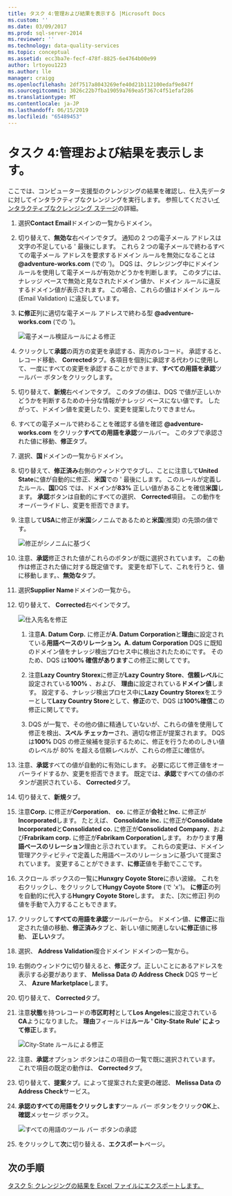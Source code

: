 ```yaml
---
title: タスク 4:管理および結果を表示する |Microsoft Docs
ms.custom: ''
ms.date: 03/09/2017
ms.prod: sql-server-2014
ms.reviewer: ''
ms.technology: data-quality-services
ms.topic: conceptual
ms.assetid: ecc3ba7e-fecf-478f-8825-6e4764b00e99
author: lrtoyou1223
ms.author: lle
manager: craigg
ms.openlocfilehash: 2df7517a8043269efe40d21b112100edaf9e847f
ms.sourcegitcommit: 3026c22b7fba19059a769ea5f367c4f51efaf286
ms.translationtype: MT
ms.contentlocale: ja-JP
ms.lasthandoff: 06/15/2019
ms.locfileid: "65489453"
---
```

# <a name="task-4-manaing-and-viewing-results"></a>タスク 4:管理および結果を表示します。
  ここでは、コンピューター支援型のクレンジングの結果を確認し、仕入先データに対してインタラクティブなクレンジングを実行します。 参照してください[インタラクティブなクレンジング ステージ](https://msdn.microsoft.com/library/hh213061.aspx#Interactive)の詳細。  
  
1.  選択**Contact Email**ドメインの一覧からドメイン。  
  
2.  切り替えて、**無効な**右ペインでタブ。 通知の 2 つの電子メール アドレスは文字の不足している ' 最後にします。 これら 2 つの電子メールで終わるすべての電子メール アドレスを要求するドメイン ルールを無効になることは **@adventure-works.com** (での ')。 DQS は、クレンジング中にドメイン ルールを使用して電子メールが有効かどうかを判断します。 このタブには、ナレッジ ベースで無効と見なされたドメイン値か、ドメイン ルールに違反するドメイン値が表示されます。 この場合、これらの値はドメイン ルール (Email Validation) に違反しています。  
  
3.  **に修正**列に適切な電子メール アドレスで終わる型 **@adventure-works.com** (での ')。  
  
     ![電子メール検証ルールによる修正](../../2014/tutorials/media/et-managingandviewingresults-01.jpg "電子メール検証ルールによる修正")  
  
4.  クリックして**承認**の両方の変更を承認する、両方のレコード。 承認すると、レコード移動、 **Corrected**タブ。各項目を個別に承認する代わりに使用して、一度にすべての変更を承認することができます、**すべての用語を承認**ツールバー ボタンをクリックします。  
  
5.  切り替えて、**新規**右ペインでタブ。 このタブの値は、DQS で値が正しいかどうかを判断するための十分な情報がナレッジ ベースにない値です。 したがって、ドメイン値を変更したり、変更を提案したりできません。  
  
6.  すべての電子メールで終わることを確認する値を確認 **@adventure-works.com**  をクリック**すべての用語を承認**ツールバー。 このタブで承認された値に移動、**修正**タブ。  
  
7.  選択、**国**ドメインの一覧からドメイン。  
  
8.  切り替えて、**修正済み**右側のウィンドウでタブし、ことに注意して**United State**に値が自動的に修正、**米国**での ' 最後にします。 このルールが定義したルール、**国**DQS では、ドメインが**83%** 正しい値があることを確信**米国**します。 **承認**ボタンは自動的にすべての選択、 **Corrected**項目。 この動作をオーバーライドし、変更を拒否できます。  
  
9. 注意して**USA**に修正が**米国**シノニムであるためと**米国**(推奨) の先頭の値です。  
  
     ![修正がシノニムに基づく](../../2014/tutorials/media/et-managingandviewingresults-02.jpg "シノニムに基づいて修正")  
  
10. 注意、**承認**修正された値がこれらのボタンが既に選択されています。 この動作は修正された値に対する既定値です。 変更を却下して、これを行うと、値に移動します。、**無効な**タブ。  
  
11. 選択**Supplier Name**ドメインの一覧から。  
  
12. 切り替えて、 **Corrected**右ペインでタブ。  
  
     ![仕入先名を修正](../../2014/tutorials/media/et-managingandviewingresults-03.jpg "仕入先名を修正しました")  
  
    1.  注意**A. Datum Corp.** に修正が**A. Datum Corporation**と**理由**に設定されている**用語ベースのリレーション。A. datum Corporation** DQS に既知のドメイン値をナレッジ検出プロセス中に検出されたためにです。 そのため、DQS は**100% 確信があります**この修正に関してです。  
  
    2.  注意**Lazy Country Storex**に修正が**Lazy Country Store**、**信頼レベル**に設定されている**100%** 、および、 **理由**に設定されている**ドメイン値**します。 設定する、ナレッジ検出プロセス中に**Lazy Country Storex**をエラーとして**Lazy Country Store**として、**修正**ので、DQS は**100%確信**この修正に関してです。  
  
    3.  DQS が一覧で、その他の値に精通していないが、これらの値を使用して修正を検出、**スペル チェッカー**され、適切な修正が提案されます。 DQS は**100%** DQS の修正候補を提示するために、修正を行うためのしきい値のレベルが 80% を超える信頼レベルが、これらの修正に確信が。  
  
13. 注意、**承認**すべての値が自動的に有効にします。 必要に応じて修正値をオーバーライドするか、変更を拒否できます。 既定では、**承認**ですべての値のボタンが選択されている、 **Corrected**タブ。  
  
14. 切り替えて、**新規**タブ。  
  
15. 注意**Corp.** に修正が**Corporation**、 **co.** に修正が**会社**と**Inc.** に修正が**Incorporated**します。 たとえば、 **Consolidate inc.** に修正が**Consolidate Incorporated**と**Consolidated co.** に修正が**Consolidated Company**、および**Frabrikam corp.** に修正が**Fabrikam Corporation**します。  わかります**用語ベースのリレーション**理由と示されています。 これらの変更は、ドメイン管理アクティビティで定義した用語ベースのリレーションに基づいて提案されています。 変更することができます、**に修正**値を手動でここです。  
  
16. スクロール ボックスの一覧に**Hunxgry Coyote Store**に赤い波線。 これを右クリックし、をクリックして**Hungy Coyote Store** (で 'x')。 **に修正**の列を自動的に代入する**Hungry Coyote Store**します。 また、[次に修正] 列の値を手動で入力することもできます。  
  
17. クリックして**すべての用語を承認**ツールバーから。 ドメイン値、**に修正**に指定された値の移動、**修正済み**タブと、新しい値に関連しない**に修正**値に移動、 **正しい**タブ。  
  
18. 選択、 **Address Validation**複合ドメイン ドメインの一覧から。  
  
19. 右側のウィンドウに切り替えると、**修正**タブ。正しいことにあるアドレスを表示する必要があります、 **Melissa Data の Address Check** DQS サービス、 **Azure Marketplace**します。  
  
20. 切り替えて、 **Corrected**タブ。  
  
21. 注意**状態**を持つレコードの**市区町村**として**Los Angeles**に設定されている**CA**ようになりました。 **理由**フィールドは**ルール ' City-State Rule' によって修正**します。  
  
     ![City-State ルールによる修正](../../2014/tutorials/media/et-managingandviewingresults-04.jpg "City-State ルールによる修正")  
  
22. 注意、**承認**オプション ボタンはこの項目の一覧で既に選択されています。 これで項目の既定の動作は、 **Corrected**タブ。  
  
23. 切り替えて、**提案**タブ。によって提案された変更の確認、 **Melissa Data の Address Check**サービス。  
  
24. **承認のすべての用語をクリックします**ツール バー ボタンをクリック**OK**上、**確認**メッセージ ボックス。  
  
     ![すべての用語のツール バー ボタンの承認](../../2014/tutorials/media/et-managingandviewingresults-05.jpg "条項ツール バー ボタンのすべての承認")  
  
25. をクリックして**次**に切り替える、**エクスポート**ページ。  
  
## <a name="next-step"></a>次の手順  
 [タスク 5: クレンジングの結果を Excel ファイルにエクスポートします。](../../2014/tutorials/task-5-exporting-cleansing-results-to-an-excel-file.md)  
  
  
